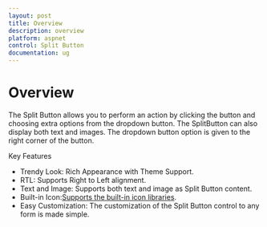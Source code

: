 ```yaml
---
layout: post
title: Overview
description: overview
platform: aspnet
control: Split Button
documentation: ug
---
```


# Overview

The Split Button allows you to perform an action by clicking the button and choosing extra options from the dropdown button. The SplitButton can also display both text and images. The dropdown button option is given to the right corner of the button.

Key Features

* Trendy Look: Rich Appearance with Theme Support.
* RTL: Supports Right to Left alignment.
* Text and Image: Supports both text and image as Split Button content.
* Built-in Icon:[Supports the built-in icon libraries](http://help.syncfusion.com/ug/js/Documents/ej.iconslibrary.docx).
* Easy Customization: The customization of the Split Button control to any form is made simple.

